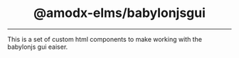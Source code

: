 <h1 align="center">
@amodx-elms/babylonjsgui
</h1>

---

This is a set of custom html components to make working with the babylonjs gui eaiser. 

